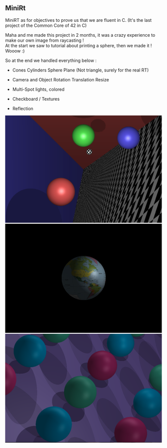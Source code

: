 ## MiniRt

MiniRT as for objectives to prove us that we are fluent in C. (It's the last project of the Common Core of 42 in C)

Maha and me made this project in 2 months, it was a crazy experience to make our own image from raycasting ! <br />
At the start we saw to tutorial about printing a sphere, then we made it ! Wooow :) <br/>

So at the end we handled everything below :

* Cones Cylinders Sphere Plane (Not triangle, surely for the real RT)

* Camera and Object Rotation Translation Resize

* Multi-Spot lights, colored

* Checkboard / Textures

* Reflection

![CheckBoard](/Images/Checkboard.png "CheckBoard")
![Plani](/Images/Planisphere.png "Planisphere")
![Classic](/Images/Classic.png "Classic")
